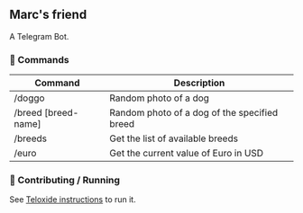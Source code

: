Marc's friend
--- 

A Telegram Bot.

### 📝 Commands
| Command | Description |
|---------|-------------|
| /doggo  | Random photo of a dog |
| /breed [breed-name] | Random photo of a dog of the specified breed |
| /breeds | Get the list of available breeds |
| /euro | Get the current value of Euro in USD | 


### 🧰 Contributing / Running
See [Teloxide instructions](https://github.com/teloxide/teloxide#setting-up-your-environment) to run it.